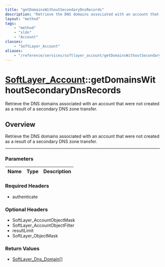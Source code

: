 ```yaml
---
title: "getDomainsWithoutSecondaryDnsRecords"
description: "Retrieve the DNS domains associated with an account that were not created as a result of a secondary DNS zone transfer."
layout: "method"
tags:
    - "method"
    - "sldn"
    - "Account"
classes:
    - "SoftLayer_Account"
aliases:
    - "/reference/services/softlayer_account/getDomainsWithoutSecondaryDnsRecords"
---
```

# [SoftLayer_Account](/reference/services/SoftLayer_Account)::getDomainsWithoutSecondaryDnsRecords

Retrieve the DNS domains associated with an account that were not created as a result of a secondary DNS zone transfer.


## Overview 
Retrieve the DNS domains associated with an account that were not created as a result of a secondary DNS zone transfer.

-----

### Parameters 
|Name | Type | Description |
| --- | --- | --- |


### Required Headers
* authenticate


### Optional Headers
* SoftLayer_AccountObjectMask
* SoftLayer_AccountObjectFilter
* resultLimit
* SoftLayer_ObjectMask

### Return Values
* <a href='/reference/datatypes/SoftLayer_Dns_Domain'>SoftLayer_Dns_Domain[] </a>




